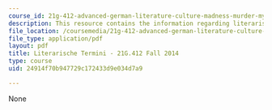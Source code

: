 ```yaml
---
course_id: 21g-412-advanced-german-literature-culture-madness-murder-mysteries-fall-2014
description: This resource contains the information regarding literarische termini.
file_location: /coursemedia/21g-412-advanced-german-literature-culture-madness-murder-mysteries-fall-2014/24914f70b947729c172433d9e034d7a9_MIT21G_412F14_Wo3-4_lit.pdf
file_type: application/pdf
layout: pdf
title: Literarische Termini - 21G.412 Fall 2014
type: course
uid: 24914f70b947729c172433d9e034d7a9

---
```

None
